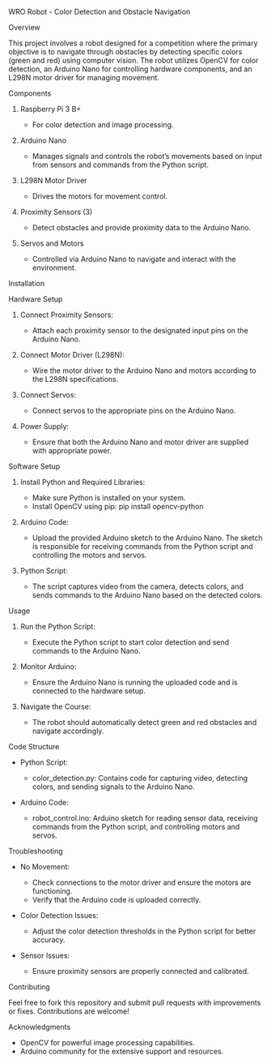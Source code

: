 WRO Robot - Color Detection and Obstacle Navigation

Overview

This project involves a robot designed for a competition where the primary objective is to navigate through obstacles by detecting specific colors (green and red) using computer vision. The robot utilizes OpenCV for color detection, an Arduino Nano for controlling hardware components, and an L298N motor driver for managing movement.

Components

1. Raspberry Pi 3 B+ 
   - For color detection and image processing.

2. Arduino Nano
   - Manages signals and controls the robot’s movements based on input from sensors and commands from the Python script.

3. L298N Motor Driver
   - Drives the motors for movement control.

4. Proximity Sensors (3)
   - Detect obstacles and provide proximity data to the Arduino Nano.

5. Servos and Motors
   - Controlled via Arduino Nano to navigate and interact with the environment.

Installation

Hardware Setup

1. Connect Proximity Sensors:
   - Attach each proximity sensor to the designated input pins on the Arduino Nano.

2. Connect Motor Driver (L298N):
   - Wire the motor driver to the Arduino Nano and motors according to the L298N specifications.

3. Connect Servos:
   - Connect servos to the appropriate pins on the Arduino Nano.

4. Power Supply:
   - Ensure that both the Arduino Nano and motor driver are supplied with appropriate power.

Software Setup

1. Install Python and Required Libraries:
   - Make sure Python is installed on your system.
   - Install OpenCV using pip:
     pip install opencv-python

2. Arduino Code:
   - Upload the provided Arduino sketch to the Arduino Nano. The sketch is responsible for receiving commands from the Python script and controlling the motors and servos.

3. Python Script:
   - The script captures video from the camera, detects colors, and sends commands to the Arduino Nano based on the detected colors.

Usage

1. Run the Python Script:
   - Execute the Python script to start color detection and send commands to the Arduino Nano.

2. Monitor Arduino:
   - Ensure the Arduino Nano is running the uploaded code and is connected to the hardware setup.

3. Navigate the Course:
   - The robot should automatically detect green and red obstacles and navigate accordingly.

Code Structure

- Python Script:
  - color_detection.py: Contains code for capturing video, detecting colors, and sending signals to the Arduino Nano.

- Arduino Code:
  - robot_control.ino: Arduino sketch for reading sensor data, receiving commands from the Python script, and controlling motors and servos.

Troubleshooting

- No Movement:
  - Check connections to the motor driver and ensure the motors are functioning.
  - Verify that the Arduino code is uploaded correctly.

- Color Detection Issues:
  - Adjust the color detection thresholds in the Python script for better accuracy.

- Sensor Issues:
  - Ensure proximity sensors are properly connected and calibrated.

Contributing

Feel free to fork this repository and submit pull requests with improvements or fixes. Contributions are welcome!



Acknowledgments

- OpenCV for powerful image processing capabilities.
- Arduino community for the extensive support and resources.

